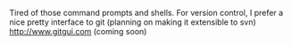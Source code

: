 Tired of those command prompts and shells. For version control, I prefer a nice pretty interface to git (planning on making it extensible to svn) http://www.gitgui.com (coming soon)